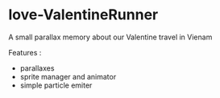 # love-ValentineRunner
A small parallax memory about our Valentine travel in Vienam

Features : 
- parallaxes
- sprite manager and animator
- simple particle emiter